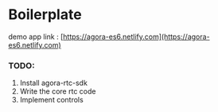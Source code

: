 # Boilerplate

demo app link : [https://agora-es6.netlify.com](https://agora-es6.netlify.com)

### TODO:

1) Install agora-rtc-sdk
2) Write the core rtc code
3) Implement controls
